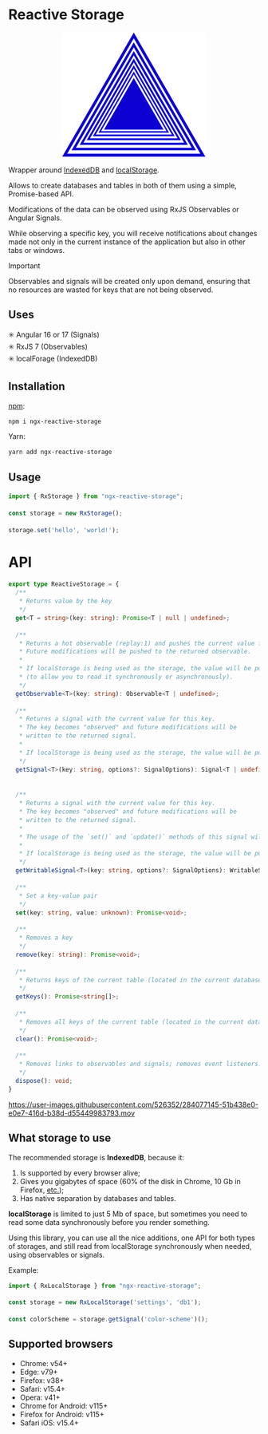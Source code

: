 Reactive Storage
===============
<p align="center"><img src="./logo.svg" height="250px"></p>


Wrapper around [IndexedDB](https://developer.mozilla.org/en-US/docs/Web/API/IndexedDB_API) and [localStorage](https://developer.mozilla.org/en-US/docs/Web/API/Window/localStorage).  

Allows to create databases and tables in both of them using a simple, Promise-based API.  

Modifications of the data can be observed using RxJS Observables or Angular Signals.

While observing a specific key, you will receive notifications about changes made not only in the current instance of the application but also in other tabs or windows.

> [!IMPORTANT]  
> Observables and signals will be created only upon demand, ensuring that no resources are wasted for keys that are not being observed.

## Uses
✳️ Angular 16 or 17 (Signals)  
✳️ RxJS 7 (Observables)  
✳️ localForage (IndexedDB)  

## Installation

[npm](https://www.npmjs.com/package/ngx-reactive-storage):  
```bash
npm i ngx-reactive-storage
```

Yarn:  
```bash
yarn add ngx-reactive-storage
```

## Usage

```ts
import { RxStorage } from "ngx-reactive-storage";

const storage = new RxStorage();

storage.set('hello', 'world!');
```


API
===
```ts
export type ReactiveStorage = {
  /**
   * Returns value by the key
   */
  get<T = string>(key: string): Promise<T | null | undefined>;

  /**
   * Returns a hot observable (replay:1) and pushes the current value for this key.
   * Future modifications will be pushed to the returned observable.
   *
   * If localStorage is being used as the storage, the value will be pushed synchronously
   * (to allow you to read it synchronously or asynchronously).
   */
  getObservable<T>(key: string): Observable<T | undefined>;

  /**
   * Returns a signal with the current value for this key.
   * The key becomes "observed" and future modifications will be
   * written to the returned signal.
   *
   * If localStorage is being used as the storage, the value will be pushed synchronously.
   */
  getSignal<T>(key: string, options?: SignalOptions): Signal<T | undefined>;


  /**
   * Returns a signal with the current value for this key.
   * The key becomes "observed" and future modifications will be
   * written to the returned signal.
   *
   * The usage of the `set()` and `update()` methods of this signal will also update the storage key.
   *
   * If localStorage is being used as the storage, the value will be pushed synchronously.
   */
  getWritableSignal<T>(key: string, options?: SignalOptions): WritableSignal<T | undefined>;

  /**
   * Set a key-value pair
   */
  set(key: string, value: unknown): Promise<void>;

  /**
   * Removes a key
   */
  remove(key: string): Promise<void>;

  /**
   * Returns keys of the current table (located in the current database).
   */
  getKeys(): Promise<string[]>;

  /**
   * Removes all keys of the current table (located in the current database).
   */
  clear(): Promise<void>;

  /**
   * Removes links to observables and signals; removes event listeners.
   */
  dispose(): void;
}
```

https://user-images.githubusercontent.com/526352/284077145-51b438e0-e0e7-416d-b38d-d55449983793.mov


## What storage to use
The recommended storage is **IndexedDB**, because it:  
1. Is supported by every browser alive;
2. Gives you gigabytes of space (60% of the disk in Chrome, 10 Gb in Firefox, [etc.](https://developer.mozilla.org/en-US/docs/Web/API/Storage_API/Storage_quotas_and_eviction_criteria#other_web_technologies));
3. Has native separation by databases and tables.

**localStorage** is limited to just 5 Mb of space, but sometimes you need to read some data synchronously before you render something.  

Using this library, you can use all the nice additions, one API for both types of storages, and still read from localStorage synchronously when needed, using observables or signals.  

Example:
```ts
import { RxLocalStorage } from "ngx-reactive-storage";

const storage = new RxLocalStorage('settings', 'db1');

const colorScheme = storage.getSignal('color-scheme')();

```

## Supported browsers
* Chrome: v54+
* Edge: v79+
* Firefox: v38+
* Safari: v15.4+
* Opera: v41+
* Chrome for Android: v115+
* Firefox for Android: v115+
* Safari iOS: v15.4+
